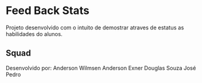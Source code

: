# Feed Back Stats

Projeto desenvolvido com o intuito de demostrar atraves de estatus as habilidades do alunos.

## Squad

Desenvolvido por: 
  Anderson Wilmsen
  Anderson Exner
  Douglas Souza 
  José Pedro

